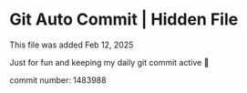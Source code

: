 # Git Auto Commit | Hidden File

This file was added Feb 12, 2025

Just for fun and keeping my daily git commit active 🤪

commit number: 1483988
